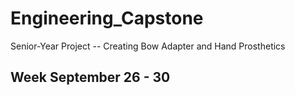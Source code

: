 # Engineering_Capstone
Senior-Year Project -- Creating Bow Adapter and Hand Prosthetics

## Week September 26 - 30

